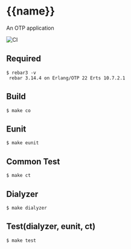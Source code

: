 {{name}}
=====

An OTP application

![CI](https://github.com/{{author_name}}/{{name}}/actions/workflows/ci.yml/badge.svg)

Required
-----

```shell
$ rebar3 -v
 rebar 3.14.4 on Erlang/OTP 22 Erts 10.7.2.1
 ```

Build
-----

    $ make co

Eunit
-----

    $ make eunit

Common Test
-----

    $ make ct

Dialyzer
----

    $ make dialyzer

Test(dialyzer, eunit, ct)
----

    $ make test
